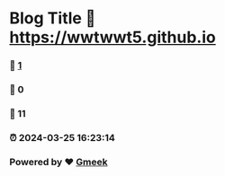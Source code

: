 # Blog Title :link: https://wwtwwt5.github.io 
### :page_facing_up: [1](https://wwtwwt5.github.io/tag.html) 
### :speech_balloon: 0 
### :hibiscus: 11 
### :alarm_clock: 2024-03-25 16:23:14 
### Powered by :heart: [Gmeek](https://github.com/Meekdai/Gmeek)
